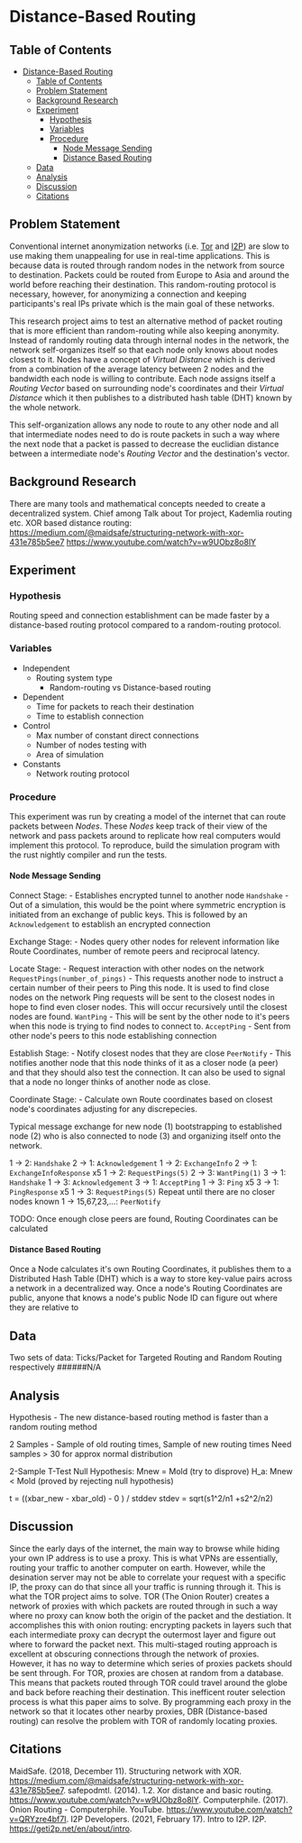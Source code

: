 # Distance-Based Routing

## Table of Contents
- [Distance-Based Routing](#distance-based-routing)
	- [Table of Contents](#table-of-contents)
	- [Problem Statement](#problem-statement)
	- [Background Research](#background-research)
	- [Experiment](#experiment)
		- [Hypothesis](#hypothesis)
		- [Variables](#variables)
		- [Procedure](#procedure)
			- [Node Message Sending](#node-message-sending)
			- [Distance Based Routing](#distance-based-routing-1)
	- [Data](#data)
	- [Analysis](#analysis)
	- [Discussion](#discussion)
	- [Citations](#citations)

## Problem Statement
Conventional internet anonymization networks (i.e. [Tor](https://www.torproject.org/) and [I2P](https://geti2p.net/en/about/intro)) are slow to use making them unappealing for use in real-time applications. This is because data is routed through random nodes in the network from source to destination. Packets could be routed from Europe to Asia and around the world before reaching their destination. This random-routing protocol is necessary, however, for anonymizing a connection and keeping participants's real IPs private which is the main goal of these networks.

This research project aims to test an alternative method of packet routing that is more efficient than random-routing while also keeping anonymity. Instead of randomly routing data through internal nodes in the network, the network self-organizes itself so that each node only knows about nodes closest to it. Nodes have a concept of *Virtual Distance* which is derived from a combination of the average latency between 2 nodes and the bandwidth each node is willing to contribute. Each node assigns itself a *Routing Vector* based on surrounding node's coordinates and their *Virtual Distance* which it then publishes to a distributed hash table (DHT) known by the whole network.

This self-organization allows any node to route to any other node and all that intermediate nodes need to do is route packets in such a way where the next node that a packet is passed to decrease the euclidian distance between a intermediate node's *Routing Vector* and the destination's vector.


## Background Research

There are many tools and mathematical concepts needed to create a decentralized system. Chief among 
Talk about Tor project, Kademlia routing etc.
XOR based distance routing: 
https://medium.com/@maidsafe/structuring-network-with-xor-431e785b5ee7
https://www.youtube.com/watch?v=w9UObz8o8lY

## Experiment
### Hypothesis
Routing speed and connection establishment can be made faster by a distance-based routing protocol compared to a random-routing protocol.

### Variables
 - Independent
   - Routing system type
     - Random-routing vs Distance-based routing
 - Dependent
   - Time for packets to reach their destination
   - Time to establish connection
 - Control
   - Max number of constant direct connections
   - Number of nodes testing with
   - Area of simulation
 - Constants
   - Network routing protocol


### Procedure
This experiment was run by creating a model of the internet that can route packets between *Nodes*. These *Nodes* keep track of their view of the network and pass packets around to replicate how real computers would implement this protocol.
To reproduce, build the simulation program with the rust nightly compiler and run the tests.

#### Node Message Sending

Connect Stage: - Establishes encrypted tunnel to another node
`Handshake` - Out of a simulation, this would be the point where symmetric encryption is initiated from an exchange of public keys. This is followed by an `Acknowledgement` to establish an encrypted connection

Exchange Stage: - Nodes query other nodes for relevent information like Route Coordinates, number of remote peers and reciprocal latency.

Locate Stage: - Request interaction with other nodes on the network
`RequestPings(number_of_pings)` - This requests another node to instruct a certain number of their peers to Ping this node. It is used to find close nodes on the network
Ping requests will be sent to the closest nodes in hope to find even closer nodes. This will occur recursively until the closest nodes are found.
`WantPing` - This will be sent by the other node to it's peers when this node is trying to find nodes to connect to.
`AcceptPing` - Sent from other node's peers to this node establishing connection

Establish Stage: - Notify closest nodes that they are close
`PeerNotify` - This notifies another node that this node thinks of it as a closer node (a peer) and that they should also test the connection. It can also be used to signal that a node no longer thinks of another node as close.

Coordinate Stage: - Calculate own Route coordinates based on closest node's coordinates adjusting for any discrepecies.

Typical message exchange for new node (1) bootstrapping to established node (2) who is also connected to node (3) and organizing itself onto the network.

1 -> 2: `Handshake`
2 -> 1: `Acknowledgement`
1 -> 2: `ExchangeInfo`
2 -> 1: `ExchangeInfoResponse` x5
1 -> 2: `RequestPings(5)`
2 -> 3: `WantPing(1)`
3 -> 1: `Handshake`
1 -> 3: `Acknowledgement`
3 -> 1: `AcceptPing`
1 -> 3: `Ping` x5
3 -> 1: `PingResponse` x5
1 -> 3: `RequestPings(5)`
Repeat until there are no closer nodes known
1 -> 15,67,23,...: `PeerNotify`

TODO: Once enough close peers are found, Routing Coordinates can be calculated 

#### Distance Based Routing
Once a Node calculates it's own Routing Coordinates, it publishes them to a Distributed Hash Table (DHT) which is a way to store key-value pairs across a network in a decentralized way.
Once a node's Routing Coordinates are public, anyone that knows a node's public Node ID can figure out where they are relative to 

## Data
Two sets of data: Ticks/Packet for Targeted Routing and Random Routing respectively 
######N/A

## Analysis
Hypothesis - The new distance-based routing method is faster than a random routing method

2 Samples - Sample of old routing times, Sample of new routing times
Need samples > 30 for approx normal distribution


2-Sample T-Test
Null Hypothesis: Mnew = Mold (try to disprove)
H_a: Mnew < Mold (proved by rejecting null hypothesis)

t = ((xbar_new - xbar_old) - 0 ) / stddev
stdev = sqrt(s1^2/n1  +s2^2/n2)

## Discussion

Since the early days of the internet, the main way to browse while hiding your own IP address is to use a proxy. This is what VPNs are essentially, routing your traffic to another computer on earth. However, while the desination server may not be able to correlate your request with a specific IP, the proxy can do that since all your traffic is running through it. 
This is what the TOR project aims to solve. TOR (The Onion Router) creates a network of proxies with which packets are routed through in such a way where no proxy can know both the origin of the packet and the destiation. It accomplishes this with onion routing: encrypting packets in layers such that each intermediate proxy can decrypt the outermost layer and figure out where to forward the packet next. 
This multi-staged routing approach is excellent at obscuring connections through the network of proxies. However, it has no way to determine which series of proxies packets should be sent through. For TOR, proxies are chosen at random from a database. This means that packets routed through TOR could travel around the globe and back before reaching their destination. This inefficent router selection process is what this paper aims to solve.
By programming each proxy in the network so that it locates other nearby proxies, DBR (Distance-based routing) can resolve the problem with TOR of randomly locating proxies.

## Citations
MaidSafe. (2018, December 11). Structuring network with XOR. https://medium.com/@maidsafe/structuring-network-with-xor-431e785b5ee7. 
safepodmtl. (2014). 1.2. Xor distance and basic routing. https://www.youtube.com/watch?v=w9UObz8o8lY. 
Computerphile. (2017). Onion Routing - Computerphile. YouTube. https://www.youtube.com/watch?v=QRYzre4bf7I. 
I2P Developers. (2021, February 17). Intro to I2P. I2P. https://geti2p.net/en/about/intro. 